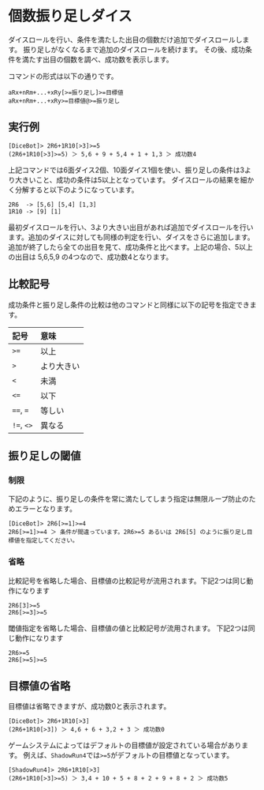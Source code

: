 # 個数振り足しダイス

ダイスロールを行い、条件を満たした出目の個数だけ追加でダイスロールします。
振り足しがなくなるまで追加のダイスロールを続けます。
その後、成功条件を満たす出目の個数を調べ、成功数を表示します。

コマンドの形式は以下の通りです。

```
aRx+nRm+...+xRy[>=振り足し]>=目標値
aRx+nRm+...+xRy>=目標値@>=振り足し
```

## 実行例

```
[DiceBot]> 2R6+1R10[>3]>=5
(2R6+1R10[>3]>=5) ＞ 5,6 + 9 + 5,4 + 1 + 1,3 ＞ 成功数4
```

上記コマンドでは6面ダイス2個、10面ダイス1個を使い、振り足しの条件は3より大きいこと、成功の条件は5以上となっています。
ダイスロールの結果を細かく分解すると以下のようになっています。

```
2R6  -> [5,6] [5,4] [1,3]
1R10 -> [9] [1]
```

最初ダイスロールを行い、3より大きい出目があれば追加でダイスロールを行います。追加のダイスに対しても同様の判定を行い、ダイスをさらに追加します。
追加が終了したら全ての出目を見て、成功条件と比べます。上記の場合、5以上の出目は 5,6,5,9 の4つなので、成功数4となります。

## 比較記号

成功条件と振り足し条件の比較は他のコマンドと同様に以下の記号を指定できます。

| 記号 | 意味 |
| :----- | :----- |
| `>=` | 以上 |
| `>` | より大きい |
| `<` | 未満 |
| `<=` | 以下 |
| `==`, `=` | 等しい |
| `!=`, `<>` | 異なる |

## 振り足しの閾値

### 制限

下記のように、振り足しの条件を常に満たしてしまう指定は無限ループ防止のためエラーとなります。

```
[DiceBot]> 2R6[>=1]>=4
2R6[>=1]>=4 ＞ 条件が間違っています。2R6>=5 あるいは 2R6[5] のように振り足し目標値を指定してください。
```

### 省略
比較記号を省略した場合、目標値の比較記号が流用されます。下記2つは同じ動作になります
```
2R6[3]>=5
2R6[>=3]>=5
```

閾値指定を省略した場合、目標値の値と比較記号が流用されます。 下記2つは同じ動作になります
```
2R6>=5
2R6[>=5]>=5
```


## 目標値の省略

目標値は省略できますが、成功数0と表示されます。

```
[DiceBot]> 2R6+1R10[>3]
(2R6+1R10[>3]) ＞ 4,6 + 6 + 3,2 + 3 ＞ 成功数0
```

ゲームシステムによってはデフォルトの目標値が設定されている場合があります。
例えば、`ShadowRun4`では`>=5`がデフォルトの目標値となっています。
```
[ShadowRun4]> 2R6+1R10[>3]
(2R6+1R10[>3]>=5) ＞ 3,4 + 10 + 5 + 8 + 2 + 9 + 8 + 2 ＞ 成功数5
```